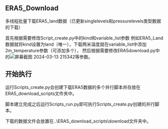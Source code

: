  ## ERA5_Download ##
 多线程批量下载ERA5_land数据（已更新singlelevels和pressurelevels类型数据的下载）

 首先根据需要修改Script_create.py中的kind和variable_list参数 例如ERA5_Land数据就将kind设置为land（唯一），下载两米温度就在variable_list中添加2m_temperature参数（可添加多个），
 然后根据需要修改ERA5download.py中的![屏幕截图 2024-03-13 215342](https://github.com/suntaowen/ERA5_Download/assets/146147840/b8517017-9eac-483e-adf9-79e9b0334801)等参数。

 ## 开始执行 ##
 运行Scripts_create.py会创建下载ERA5数据的多个并行脚本并存放在ERA5_download_scripts文件夹中。

 脚本建立完成之后运行Scripts_run.py即可执行Scripts_create.py创建的并行脚本。
 
 下载的数据文件会放置在..\ERA5_download_scripts\download文件夹中。
